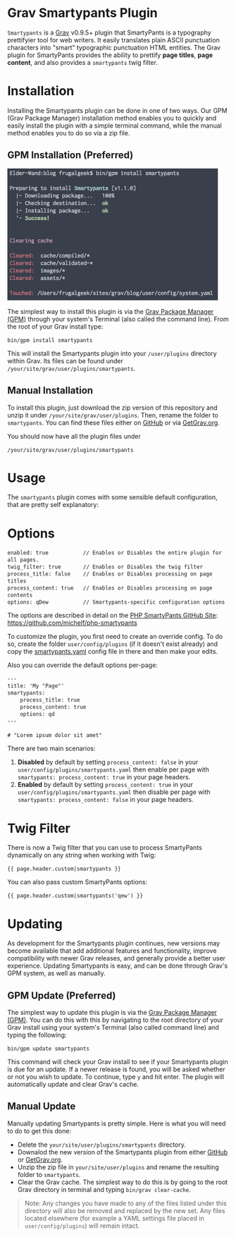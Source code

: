 # Grav Smartypants Plugin

`Smartypants` is a [Grav](http://github.com/getgrav/grav) v0.9.5+ plugin that SmartyPants is a typography prettifyier tool for web writers. It easily translates plain ASCII punctuation characters into "smart" typographic punctuation HTML entities. The Grav plugin for SmartyPants provides the ability to prettify **page titles**, **page content**, and also provides a `smartypants` twig filter.

# Installation

Installing the Smartypants plugin can be done in one of two ways. Our GPM (Grav Package Manager) installation method enables you to quickly and easily install the plugin with a simple terminal command, while the manual method enables you to do so via a zip file. 

## GPM Installation (Preferred)

![Smartypants](assets/readme_1.png)

The simplest way to install this plugin is via the [Grav Package Manager (GPM)](http://learn.getgrav.org/advanced/grav-gpm) through your system's Terminal (also called the command line).  From the root of your Grav install type:

    bin/gpm install smartypants

This will install the Smartypants plugin into your `/user/plugins` directory within Grav. Its files can be found under `/your/site/grav/user/plugins/smartypants`.

## Manual Installation

To install this plugin, just download the zip version of this repository and unzip it under `/your/site/grav/user/plugins`. Then, rename the folder to `smartypants`. You can find these files either on [GitHub](https://github.com/getgrav/grav-plugin-smartypants) or via [GetGrav.org](http://getgrav.org/downloads/plugins#extras).

You should now have all the plugin files under

    /your/site/grav/user/plugins/smartypants


# Usage

The `smartypants` plugin comes with some sensible default configuration, that are pretty self explanatory:

# Options

    enabled: true           // Enables or Disables the entire plugin for all pages.
    twig_filter: true       // Enables or Disables the twig filter
    process_title: false    // Enables or Disables processing on page titles
    process_content: true   // Enables or Disables processing on page contents
    options: qDew           // Smartypants-specific configuration options

The options are described in detail on the [PHP SmartyPants GitHub Site](https://github.com/michelf/php-smartypants): https://github.com/michelf/php-smartypants

To customize the plugin, you first need to create an override config. To do so, create the folder `user/config/plugins` (if it doesn't exist already) and copy the [smartypants.yaml](smartypants.yaml) config file in there and then make your edits.

Also you can override the default options per-page:

    ---
    title: 'My "Page"'
    smartypants:
        process_title: true
        process_content: true
        options: qd
    ---

    # "Lorem ipsum dolor sit amet"

There are two main scenarios:

1. **Disabled** by default by setting `process_content: false` in your `user/config/plugins/smartypants.yaml` then enable per page with `smartypants: process_content: true` in your page headers.
2. **Enabled** by default by setting `process_content: true` in your `user/config/plugins/smartypants.yaml` then disable per page with `smartypants: process_content: false` in your page headers.

# Twig Filter

There is now a Twig filter that you can use to process SmartyPants dynamically on any string when working with Twig:

```
{{ page.header.custom|smartypants }}
```

You can also pass custom SmartyPants options:

```
{{ page.header.custom|smartypants('qew') }}
```

# Updating

As development for the Smartypants plugin continues, new versions may become available that add additional features and functionality, improve compatibility with newer Grav releases, and generally provide a better user experience. Updating Smartypants is easy, and can be done through Grav's GPM system, as well as manually.

## GPM Update (Preferred)

The simplest way to update this plugin is via the [Grav Package Manager (GPM)](http://learn.getgrav.org/advanced/grav-gpm). You can do this with this by navigating to the root directory of your Grav install using your system's Terminal (also called command line) and typing the following:

    bin/gpm update smartypants

This command will check your Grav install to see if your Smartypants plugin is due for an update. If a newer release is found, you will be asked whether or not you wish to update. To continue, type `y` and hit enter. The plugin will automatically update and clear Grav's cache.

## Manual Update

Manually updating Smartypants is pretty simple. Here is what you will need to do to get this done:

* Delete the `your/site/user/plugins/smartypants` directory.
* Downalod the new version of the Smartypants plugin from either [GitHub](https://github.com/getgrav/grav-plugin-smartypants) or [GetGrav.org](http://getgrav.org/downloads/plugins#extras).
* Unzip the zip file in `your/site/user/plugins` and rename the resulting folder to `smartypants`.
* Clear the Grav cache. The simplest way to do this is by going to the root Grav directory in terminal and typing `bin/grav clear-cache`.

> Note: Any changes you have made to any of the files listed under this directory will also be removed and replaced by the new set. Any files located elsewhere (for example a YAML settings file placed in `user/config/plugins`) will remain intact.

